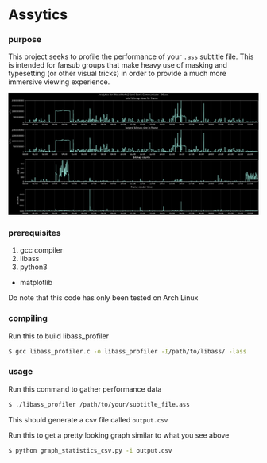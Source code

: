 # Assytics
### purpose
This project seeks to profile the performance of your `.ass` subtitle file. This is intended for fansub groups that make heavy use of masking and typesetting (or other visual tricks) in order to provide a much more immersive viewing experience.

![graph of performance metrics](plot.png)

### prerequisites
1. gcc compiler
2. libass
3. python3
  * matplotlib

Do note that this code has only been tested on Arch Linux

### compiling
Run this to build libass_profiler
```bash
$ gcc libass_profiler.c -o libass_profiler -I/path/to/libass/ -lass
```

### usage
Run this command to gather performance data
```bash
$ ./libass_profiler /path/to/your/subtitle_file.ass
```
This should generate a csv file called `output.csv`

Run this to get a pretty looking graph similar to what you see above
```bash
$ python graph_statistics_csv.py -i output.csv
```
